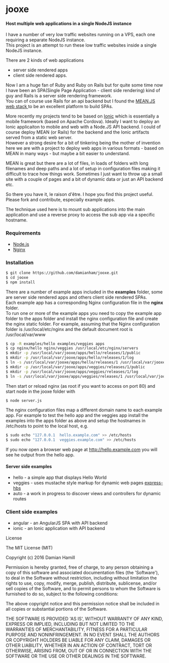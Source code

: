 # jooxe

#### Host multiple web applications in a single NodeJS instance

I have a number of very low traffic websites running on a VPS, each one requiring a separate NodeJS instance.  
This project is an attempt to run these low traffic websites inside a single NodeJS instance.  

There are 2 kinds of web applications 
 - server side rendered apps
 - client side rendered apps.

Now I am a huge fan of Ruby and Ruby on Rails but for quite some time now I have been an 
SPA(Single Page Application - client side rendering) kind of guy and Rails is a server side rendering framework.  
You can of course use Rails for an api backend but I found the
[MEAN.JS web stack ](https://www.meanjs.org "MEAN JS full stack solution for web apps") to be an excellent platform to build SPAs.

More recently my projects tend to be based on [Ionic](http://ionicframework.com/) which is essentially a mobile 
framework (based on Apache Cordova).  Ideally I want to deploy an Ionic applicaiton to mobile and web with a Node.JS 
API backend.  I could of course deploy MEAN (or Rails) for the backend and the Ionic artifacts served from a static web server.  
However a strong desire for a bit of tinkering being the mother of invention here we are with a project to deploy web 
apps in various formats - based on MEAN in many ways - but maybe a bit easier to understand.

MEAN is great but there are a lot of files, in loads of folders with long filenames and deep paths and a lot of setup 
in configuration files making it difficult to trace how things work.  Sometimes I just want to throw
up a small site with a couple of pages and a bit of dynamic data or just an API backend etc. 

So there you have it, le raison d'être.  I hope you find this project useful.  Please fork and contribute, especially example apps.

The technique used here is to mount sub applications into the main application and use a reverse proxy to access the sub app via a 
specific hostname.

### Requirements
 - [Node.js](https://nodejs.org/)
 - [Nginx](https://nginx.org/)

### Installation

```sh
$ git clone https://github.com/damianham/jooxe.git
$ cd jooxe
$ npm install
```

There are a number of example apps included in the **examples** folder, some are server side rendered apps and others client side rendered SPAs.  
Each example app has a corresponding Nginx configuration file in the **nginx** folder.  
To run one or more of the example apps you need to copy the example app folder to the 
apps folder and install the nginx configuration file and create the nginx static folder.  For example, assuming that the Nginx configuration folder is
/usr/local/etc/nginx and the default document root is /usr/local/var/www

```sh
$ cp -R examples/hello examples/veggies apps
$ cp nginx/hello nginx/veggies /usr/local/etc/nginx/servers
$ mkdir -p /usr/local/var/jooxe/apps/hello/releases/1/public
$ mkdir -p /usr/local/var/jooxe/apps/hello/releases/1/log
$ ln -s /usr/local/var/jooxe/apps/hello/releases/1 /usr/local/var/jooxe/apps/hello/current
$ mkdir -p /usr/local/var/jooxe/apps/veggies/releases/1/public
$ mkdir -p /usr/local/var/jooxe/apps/veggies/releases/1/log
$ ln -s /usr/local/var/jooxe/apps/veggies/releases/1 /usr/local/var/jooxe/apps/veggies/current
```

Then start or reload nginx (as root if you want to access on port 80) and start node in the jooxe folder with 
```sh
$ node server.js
```
The nginx configuration files map a different domain name to each example app.  For example to test the hello app and the veggies app
install the examples into the apps folder as above and setup the hostnames in /etc/hosts to point to the local host, e.g.

```sh
$ sudo echo "127.0.0.1  hello.example.com" >> /etc/hosts
$ sudo echo "127.0.0.1  veggies.example.com" >> /etc/hosts
```

If you now open a browser web page at http://hello.example.com you will see he output from the hello app.

#### Server side examples
 - hello - a simple app that displays Hello World
 - veggies - uses mustache style markup for dynamic web pages [express-hbs](https://github.com/barc/express-hbs) 
 - auto - a work in progress to discover views and controllers for dynamic routes

### Client side examples
 - angular - an AngularJS SPA with API backend
 - ionic - an Ionic application with API backend


License

The MIT License (MIT)

Copyright (c) 2016 Damian Hamill

Permission is hereby granted, free of charge, to any person obtaining a copy of this software and associated documentation 
files (the 'Software'), to deal in the Software without restriction, including without limitation the rights to use, copy, 
modify, merge, publish, distribute, sublicense, and/or sell copies of the Software, and to permit persons to whom the Software 
is furnished to do so, subject to the following conditions:

The above copyright notice and this permission notice shall be included in all copies or substantial portions of the Software.

THE SOFTWARE IS PROVIDED 'AS IS', WITHOUT WARRANTY OF ANY KIND, EXPRESS OR IMPLIED, INCLUDING BUT NOT LIMITED TO THE WARRANTIES 
OF MERCHANTABILITY, FITNESS FOR A PARTICULAR PURPOSE AND NONINFRINGEMENT. IN NO EVENT SHALL THE AUTHORS OR COPYRIGHT HOLDERS BE
 LIABLE FOR ANY CLAIM, DAMAGES OR OTHER LIABILITY, WHETHER IN AN ACTION OF CONTRACT, TORT OR OTHERWISE, ARISING FROM, OUT OF OR 
IN CONNECTION WITH THE SOFTWARE OR THE USE OR OTHER DEALINGS IN THE SOFTWARE.